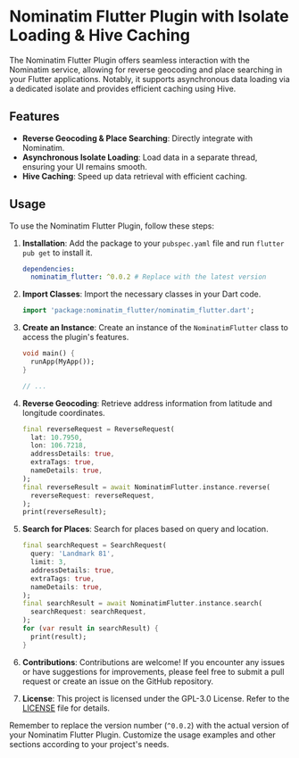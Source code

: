 # **Nominatim Flutter Plugin with Isolate Loading & Hive Caching**

The Nominatim Flutter Plugin offers seamless interaction with the Nominatim service, allowing for reverse geocoding and place searching in your Flutter applications. Notably, it supports asynchronous data loading via a dedicated isolate and provides efficient caching using Hive.

## Features
- **Reverse Geocoding & Place Searching**: Directly integrate with Nominatim.
- **Asynchronous Isolate Loading**: Load data in a separate thread, ensuring your UI remains smooth.
- **Hive Caching**: Speed up data retrieval with efficient caching.

## Usage

To use the Nominatim Flutter Plugin, follow these steps:

1. **Installation**: Add the package to your `pubspec.yaml` file and run `flutter pub get` to install it.

    ```yaml
    dependencies:
      nominatim_flutter: ^0.0.2 # Replace with the latest version
    ```

2. **Import Classes**: Import the necessary classes in your Dart code.

    ```dart
    import 'package:nominatim_flutter/nominatim_flutter.dart';
    ```

3. **Create an Instance**: Create an instance of the `NominatimFlutter` class to access the plugin's features.

    ```dart
    void main() {
      runApp(MyApp());
    }
    
    // ...
    ```

4. **Reverse Geocoding**: Retrieve address information from latitude and longitude coordinates.

    ```dart
    final reverseRequest = ReverseRequest(
      lat: 10.7950,
      lon: 106.7218,
      addressDetails: true,
      extraTags: true,
      nameDetails: true,
    );
    final reverseResult = await NominatimFlutter.instance.reverse(
      reverseRequest: reverseRequest,
    );
    print(reverseResult);
    ```

5. **Search for Places**: Search for places based on query and location.

    ```dart
    final searchRequest = SearchRequest(
      query: 'Landmark 81',
      limit: 3,
      addressDetails: true,
      extraTags: true,
      nameDetails: true,
    );
    final searchResult = await NominatimFlutter.instance.search(
      searchRequest: searchRequest,
    );
    for (var result in searchResult) {
      print(result);
    }
    ```

6. **Contributions**: Contributions are welcome! If you encounter any issues or have suggestions for improvements, please feel free to submit a pull request or create an issue on the GitHub repository.

7. **License**: This project is licensed under the GPL-3.0 License. Refer to the [LICENSE](LICENSE) file for details.

Remember to replace the version number (`^0.0.2`) with the actual version of your Nominatim Flutter Plugin. Customize the usage examples and other sections according to your project's needs.
